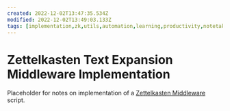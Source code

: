 ```yaml
---
created: 2022-12-02T13:47:35.534Z
modified: 2022-12-02T13:49:03.133Z
tags: [implementation,zk,utils,automation,learning,productivity,notetaking]
---
```

# Zettelkasten Text Expansion Middleware Implementation

Placeholder for notes on implementation of
a [Zettelkasten Middleware](zk-deploy.md#text-expansion-middleware) script.

